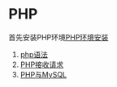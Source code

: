 # PHP

首先安装PHP环境[PHP环境安装](https://www.apachefriends.org/download.html) 

1. [php语法](./phpgrammar.md)
2. [PHP接收请求](./phprequst.md)
3. [PHP与MySQL](./phpandmysql.md)



